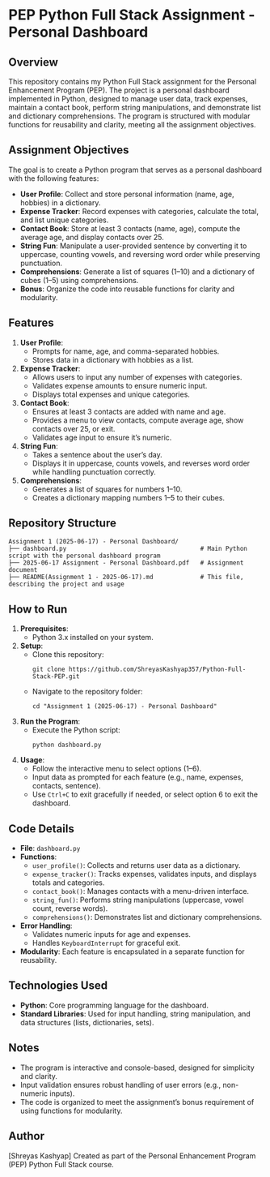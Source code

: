 # PEP Python Full Stack Assignment - Personal Dashboard

## Overview
This repository contains my Python Full Stack assignment for the Personal Enhancement Program (PEP). The project is a personal dashboard implemented in Python, designed to manage user data, track expenses, maintain a contact book, perform string manipulations, and demonstrate list and dictionary comprehensions. The program is structured with modular functions for reusability and clarity, meeting all the assignment objectives.

## Assignment Objectives
The goal is to create a Python program that serves as a personal dashboard with the following features:
- **User Profile**: Collect and store personal information (name, age, hobbies) in a dictionary.
- **Expense Tracker**: Record expenses with categories, calculate the total, and list unique categories.
- **Contact Book**: Store at least 3 contacts (name, age), compute the average age, and display contacts over 25.
- **String Fun**: Manipulate a user-provided sentence by converting it to uppercase, counting vowels, and reversing word order while preserving punctuation.
- **Comprehensions**: Generate a list of squares (1–10) and a dictionary of cubes (1–5) using comprehensions.
- **Bonus**: Organize the code into reusable functions for clarity and modularity.

## Features
1. **User Profile**:
   - Prompts for name, age, and comma-separated hobbies.
   - Stores data in a dictionary with hobbies as a list.
2. **Expense Tracker**:
   - Allows users to input any number of expenses with categories.
   - Validates expense amounts to ensure numeric input.
   - Displays total expenses and unique categories.
3. **Contact Book**:
   - Ensures at least 3 contacts are added with name and age.
   - Provides a menu to view contacts, compute average age, show contacts over 25, or exit.
   - Validates age input to ensure it’s numeric.
4. **String Fun**:
   - Takes a sentence about the user’s day.
   - Displays it in uppercase, counts vowels, and reverses word order while handling punctuation correctly.
5. **Comprehensions**:
   - Generates a list of squares for numbers 1–10.
   - Creates a dictionary mapping numbers 1–5 to their cubes.

## Repository Structure
```
Assignment 1 (2025-06-17) - Personal Dashboard/
├── dashboard.py                                     # Main Python script with the personal dashboard program
├── 2025-06-17 Assignment - Personal Dashboard.pdf   # Assignment document
├── README(Assignment 1 - 2025-06-17).md             # This file, describing the project and usage
```

## How to Run
1. **Prerequisites**:
   - Python 3.x installed on your system.
2. **Setup**:
   - Clone this repository:
     ```
     git clone https://github.com/ShreyasKashyap357/Python-Full-Stack-PEP.git
     ```
   - Navigate to the repository folder:
     ```
     cd "Assignment 1 (2025-06-17) - Personal Dashboard"
     ```
3. **Run the Program**:
   - Execute the Python script:
     ```
     python dashboard.py
     ```
4. **Usage**:
   - Follow the interactive menu to select options (1–6).
   - Input data as prompted for each feature (e.g., name, expenses, contacts, sentence).
   - Use `Ctrl+C` to exit gracefully if needed, or select option 6 to exit the dashboard.

## Code Details
- **File**: `dashboard.py`
- **Functions**:
  - `user_profile()`: Collects and returns user data as a dictionary.
  - `expense_tracker()`: Tracks expenses, validates inputs, and displays totals and categories.
  - `contact_book()`: Manages contacts with a menu-driven interface.
  - `string_fun()`: Performs string manipulations (uppercase, vowel count, reverse words).
  - `comprehensions()`: Demonstrates list and dictionary comprehensions.
- **Error Handling**:
  - Validates numeric inputs for age and expenses.
  - Handles `KeyboardInterrupt` for graceful exit.
- **Modularity**: Each feature is encapsulated in a separate function for reusability.

## Technologies Used
- **Python**: Core programming language for the dashboard.
- **Standard Libraries**: Used for input handling, string manipulation, and data structures (lists, dictionaries, sets).

## Notes
- The program is interactive and console-based, designed for simplicity and clarity.
- Input validation ensures robust handling of user errors (e.g., non-numeric inputs).
- The code is organized to meet the assignment’s bonus requirement of using functions for modularity.

## Author
[Shreyas Kashyap]
Created as part of the Personal Enhancement Program (PEP) Python Full Stack course.
